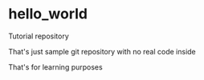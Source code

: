 # hello_world
Tutorial repository

That's just sample git repository with no real code inside

That's for learning purposes
